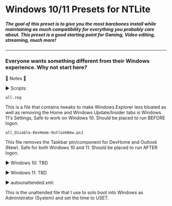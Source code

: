 <h1>Windows 10/11 Presets for NTLite</h1>
<h5>The goal of this preset is to give you the most barebones install while maintaining as much compatibility for everything you probably care about. This preset is a good starting point for Gaming, Video editing, streaming, much more!</h5><hr>
<h3>Everyone wants something different from their Windows experience. Why not start here?</h3>

🔴 Notes 🔴

▶ Scripts:

`all.reg`

This is a file that contains tweaks to make Windows Explorer less bloated as well as removing the Home and Windows Update/Insider tabs is Windows 11's Settings, Safe to work on Windows 10. Should be placed to run BEFORE logon.

`all_Disable-DevHome-OutlookNew.ps1`

This file removes the Taskbar pin/component for DevHome and Outlook (New). Safe for both Windows 10 and 11. Should be placed to run AFTER logon.
  
▶ Windows 10: TBD

▶ Windows 11: TBD

▶ autounattended.xml:

  This is the unattended file that I use to solo boot into Windows as Administrator (System) and set the time to USET.
